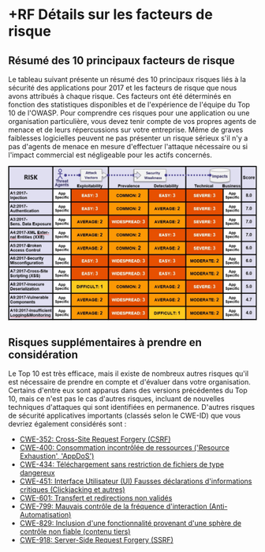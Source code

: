 # +RF Détails sur les facteurs de risque

## Résumé des 10 principaux facteurs de risque

Le tableau suivant présente un résumé des 10 principaux risques liés à la sécurité des applications pour 2017 et les facteurs de risque que nous avons attribués à chaque risque. Ces facteurs ont été déterminés en fonction des statistiques disponibles et de l'expérience de l'équipe du Top 10 de l'OWASP. Pour comprendre ces risques pour une application ou une organisation particulière, vous devez tenir compte de vos propres agents de menace et de leurs répercussions sur votre entreprise. Même de graves faiblesses logicielles peuvent ne pas présenter un risque sérieux s'il n'y a pas d'agents de menace en mesure d'effectuer l'attaque nécessaire ou si l'impact commercial est négligeable pour les actifs concernés.

![Tableau des facteurs de risque](images/0xc1-risk-factor-table.png)

## Risques supplémentaires à prendre en considération

Le Top 10 est très efficace, mais il existe de nombreux autres risques qu'il est nécessaire de prendre en compte et d'évaluer dans votre organisation. Certains d'entre eux sont apparus dans des versions précédentes du Top 10, mais ce n'est pas le cas d'autres risques, incluant de nouvelles techniques d'attaques qui sont identifiées en permanence. D'autres risques de sécurité applicatives importants (classés selon le CWE-ID) que vous devriez également considérés sont :

* [CWE-352: Cross-Site Request Forgery (CSRF)](https://cwe.mitre.org/data/definitions/352.html)
* [CWE-400: Consommation incontrôlée de ressources ('Resource Exhaustion', 'AppDoS')](https://cwe.mitre.org/data/definitions/400.html)
* [CWE-434: Téléchargement sans restriction de fichiers de type dangereux](https://cwe.mitre.org/data/definitions/434.html)
* [CWE-451: Interface Utilisateur (UI) Fausses déclarations d'informations critiques (Clickjacking et autres)](https://cwe.mitre.org/data/definitions/451.html)
* [CWE-601: Transfert et redirections non validés](https://cwe.mitre.org/data/definitions/601.html)
* [CWE-799: Mauvais contrôle de la fréquence d'interaction (Anti-Automatisation)](https://cwe.mitre.org/data/definitions/799.html)
* [CWE-829: Inclusion d'une fonctionnalité provenant d'une sphère de contrôle non fiable (contenu tiers)](https://cwe.mitre.org/data/definitions/829.html)
* [CWE-918: Server-Side Request Forgery (SSRF)](https://cwe.mitre.org/data/definitions/918.html)

